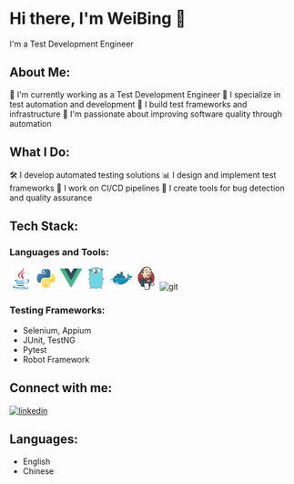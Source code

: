 # Hi there, I'm WeiBing 👋

I'm a Test Development Engineer

## About Me:

🔭 I'm currently working as a Test Development Engineer
🌱 I specialize in test automation and development
🤖 I build test frameworks and infrastructure
🚀 I'm passionate about improving software quality through automation

## What I Do:

🛠 I develop automated testing solutions
📊 I design and implement test frameworks
🔄 I work on CI/CD pipelines
🐞 I create tools for bug detection and quality assurance

## Tech Stack:

### Languages and Tools:
<p align="left">
<img src="https://raw.githubusercontent.com/devicons/devicon/master/icons/java/java-original.svg" alt="java" width="40" height="40"/>
<img src="https://raw.githubusercontent.com/devicons/devicon/master/icons/python/python-original.svg" alt="python" width="40" height="40"/>
<img src="https://raw.githubusercontent.com/devicons/devicon/master/icons/vuejs/vuejs-original.svg" alt="vue" width="40" height="40"/>
<img src="https://raw.githubusercontent.com/devicons/devicon/master/icons/go/go-original.svg" alt="golang" width="40" height="40"/>
<img src="https://raw.githubusercontent.com/devicons/devicon/master/icons/docker/docker-original.svg" alt="docker" width="40" height="40"/>
<img src="https://raw.githubusercontent.com/devicons/devicon/master/icons/jenkins/jenkins-original.svg" alt="jenkins" width="40" height="40"/>
<img src="https://www.vectorlogo.zone/logos/git-scm/git-scm-icon.svg" alt="git" width="40" height="40"/>
</p>

### Testing Frameworks:
- Selenium, Appium
- JUnit, TestNG
- Pytest
- Robot Framework

## Connect with me:
<p align="left">
<a href="your-linkedin-url" target="blank"><img align="center" src="https://raw.githubusercontent.com/rahuldkjain/github-profile-readme-generator/master/src/images/icons/Social/linked-in-alt.svg" alt="linkedin" height="30" width="40" /></a>
</p>

## Languages:
- English
- Chinese
